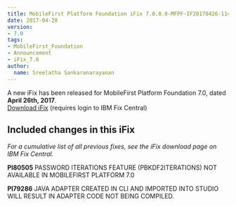 ```yaml
---
title: MobileFirst Platform Foundation iFix 7.0.0.0-MFPF-IF20170426-1140 released
date: 2017-04-28
version:
- 7.0
tags:
- MobileFirst_Foundation
- Announcement
- iFix_7.0
author:
  name: Sreelatha Sankaranarayanan
---
```

A new iFix has been released for MobileFirst Platform Foundation 7.0, dated **April 26th, 2017**.  
[Download iFix](http://www.ibm.com/support/fixcentral/swg/quickorder?parent=ibm%7EOther%2Bsoftware&product=ibm/Other+software/IBM+MobileFirst+Platform+Foundation&release=7.0.0.0&platform=All&function=all&source=fc) (requires login to IBM Fix Central)

## Included changes in this iFix
*For a cumulative list of all previous fixes, see the iFix download page on IBM Fix Central.*

**PI80505** PASSWORD ITERATIONS FEATURE (PBKDF2ITERATIONS) NOT AVAILABLE IN MOBILEFIRST PLATFORM 7.0

**PI79286** JAVA ADAPTER CREATED IN CLI AND IMPORTED INTO STUDIO WILL  RESULT IN ADAPTER CODE NOT BEING COMPILED.
